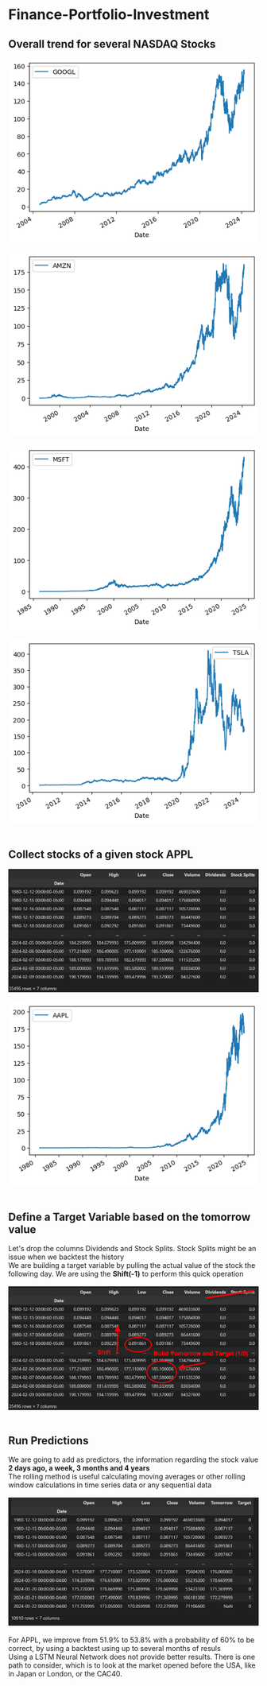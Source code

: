 # Finance-Portfolio-Investment
## Overall trend for several NASDAQ Stocks
![Portfolio 'AAPL', 'MSFT', 'GOOGL', 'AMZN', 'TSLA'](./pictures/portfolio01GOOG.png "Portfolio 'AAPL', 'MSFT', 'GOOGL', 'AMZN', 'TSLA'")<br><br>
![Portfolio 'AAPL', 'MSFT', 'GOOGL', 'AMZN', 'TSLA'](./pictures/portfolio01AMZN.png "Portfolio 'AAPL', 'MSFT', 'GOOGL', 'AMZN', 'TSLA'")<br><br>
![Portfolio 'AAPL', 'MSFT', 'GOOGL', 'AMZN', 'TSLA'](./pictures/portfolio01MSFT.png "Portfolio 'AAPL', 'MSFT', 'GOOGL', 'AMZN', 'TSLA'")<br><br>
![Portfolio 'AAPL', 'MSFT', 'GOOGL', 'AMZN', 'TSLA'](./pictures/portfolio01TSLA.png "Portfolio 'AAPL', 'MSFT', 'GOOGL', 'AMZN', 'TSLA'")<br><br>
## Collect stocks of a given stock APPL <br>
![Portfolio 'AAPL', 'MSFT', 'GOOGL', 'AMZN', 'TSLA'](./pictures/portfolio01List.png "Portfolio 'AAPL', 'MSFT', 'GOOGL', 'AMZN', 'TSLA'")<br><br>
![Portfolio 'AAPL', 'MSFT', 'GOOGL', 'AMZN', 'TSLA'](./pictures/portfolio01APPL.png "Portfolio 'AAPL', 'MSFT', 'GOOGL', 'AMZN', 'TSLA'")<br><br>

## Define a Target Variable based on the tomorrow value <br>
Let's drop the columns Dividends and Stock Splits. Stock Splits might be an issue when we backtest the history<br>
We are building a target variable by pulling the actual value of the stock the following day. We are using the **Shift(-1)** to perform this quick operation<br><br>
![Portfolio 'AAPL', 'MSFT', 'GOOGL', 'AMZN', 'TSLA'](./pictures/portfolio02List.png "Portfolio 'AAPL', 'MSFT', 'GOOGL', 'AMZN', 'TSLA'")<br><br>
## Run Predictions<br>
We are going to add as predictors, the information regarding the stock value **2 days ago, a week, 3 months and 4 years**<br>
The rolling method is useful calculating moving averages or other rolling window calculations in time series data or any sequential data<br><br>
![Portfolio 'AAPL', 'MSFT', 'GOOGL', 'AMZN', 'TSLA'](./pictures/portfolio03List.png "Portfolio 'AAPL', 'MSFT', 'GOOGL', 'AMZN', 'TSLA'")<br><br>
For APPL, we improve from 51.9% to 53.8% with a probability of 60% to be correct, by using a backtest using up to several months of resuls<br>
Using a LSTM Neural Network does not provide better results. There is one path to consider, which is to look at the market opened before the USA, like in Japan or London, or the CAC40.